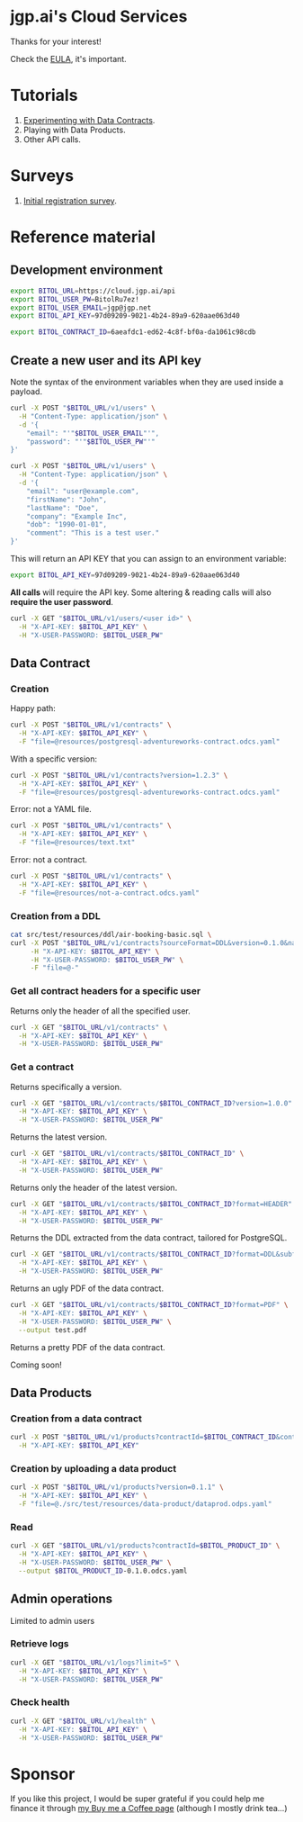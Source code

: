 # jgp.ai's Cloud Services

Thanks for your interest!

Check the [EULA](https://github.com/jgpdotai/cloud-services/blob/main/eula.md), it's important.

# Tutorials

1. [Experimenting with Data Contracts](https://medium.com/data-mesh-learning/experimenting-with-data-contracts-9d36219e139e).
2. Playing with Data Products.
3. Other API calls.

# Surveys

1. [Initial registration survey](https://jgp.ai/csreg).

# Reference material

## Development environment

```bash
export BITOL_URL=https://cloud.jgp.ai/api
export BITOL_USER_PW=BitolRu7ez!
export BITOL_USER_EMAIL=jgp@jgp.net
export BITOL_API_KEY=97d09209-9021-4b24-89a9-620aae063d40

export BITOL_CONTRACT_ID=6aeafdc1-ed62-4c8f-bf0a-da1061c98cdb
```

## Create a new user and its API key

Note the syntax of the environment variables when they are used inside a payload.

```bash
curl -X POST "$BITOL_URL/v1/users" \
  -H "Content-Type: application/json" \
  -d '{
    "email": "'"$BITOL_USER_EMAIL"'",
    "password": "'"$BITOL_USER_PW"'"
}'
```

```bash
curl -X POST "$BITOL_URL/v1/users" \
  -H "Content-Type: application/json" \
  -d '{
    "email": "user@example.com",
    "firstName": "John",
    "lastName": "Doe",
    "company": "Example Inc",
    "dob": "1990-01-01",
    "comment": "This is a test user."
}'
```

This will return an API KEY that you can assign to an environment variable:

```bash
export BITOL_API_KEY=97d09209-9021-4b24-89a9-620aae063d40
```

**All calls** will require the API key. Some altering & reading calls will also **require the user password**.

```bash
curl -X GET "$BITOL_URL/v1/users/<user id>" \
  -H "X-API-KEY: $BITOL_API_KEY" \
  -H "X-USER-PASSWORD: $BITOL_USER_PW"
```

## Data Contract

### Creation

Happy path:

```bash
curl -X POST "$BITOL_URL/v1/contracts" \
  -H "X-API-KEY: $BITOL_API_KEY" \
  -F "file=@resources/postgresql-adventureworks-contract.odcs.yaml"
```

With a specific version:

```bash
curl -X POST "$BITOL_URL/v1/contracts?version=1.2.3" \
  -H "X-API-KEY: $BITOL_API_KEY" \
  -F "file=@resources/postgresql-adventureworks-contract.odcs.yaml"
```

Error: not a YAML file.

```bash
curl -X POST "$BITOL_URL/v1/contracts" \
  -H "X-API-KEY: $BITOL_API_KEY" \
  -F "file=@resources/text.txt"
```

Error: not a contract.

```bash
curl -X POST "$BITOL_URL/v1/contracts" \
  -H "X-API-KEY: $BITOL_API_KEY" \
  -F "file=@resources/not-a-contract.odcs.yaml"
```

### Creation from a DDL

```bash
cat src/test/resources/ddl/air-booking-basic.sql \
curl -X POST "$BITOL_URL/v1/contracts?sourceFormat=DDL&version=0.1.0&name=MyDDLContract&domain=Finance&tenant=Acme" \
     -H "X-API-KEY: $BITOL_API_KEY" \
     -H "X-USER-PASSWORD: $BITOL_USER_PW" \
     -F "file=@-"
```

### Get all contract headers for a specific user

Returns only the header of all the specified user.

```bash
curl -X GET "$BITOL_URL/v1/contracts" \
  -H "X-API-KEY: $BITOL_API_KEY" \
  -H "X-USER-PASSWORD: $BITOL_USER_PW"
```  

### Get a contract

Returns specifically a version.

```bash
curl -X GET "$BITOL_URL/v1/contracts/$BITOL_CONTRACT_ID?version=1.0.0" \
  -H "X-API-KEY: $BITOL_API_KEY" \
  -H "X-USER-PASSWORD: $BITOL_USER_PW"
```

Returns the latest version.

```bash
curl -X GET "$BITOL_URL/v1/contracts/$BITOL_CONTRACT_ID" \
  -H "X-API-KEY: $BITOL_API_KEY" \
  -H "X-USER-PASSWORD: $BITOL_USER_PW"
```

Returns only the header of the latest version.

```bash
curl -X GET "$BITOL_URL/v1/contracts/$BITOL_CONTRACT_ID?format=HEADER" \
  -H "X-API-KEY: $BITOL_API_KEY" \
  -H "X-USER-PASSWORD: $BITOL_USER_PW"
```

Returns the DDL extracted from the data contract, tailored for PostgreSQL.

```bash
curl -X GET "$BITOL_URL/v1/contracts/$BITOL_CONTRACT_ID?format=DDL&subformat=PostgreSQL" \
  -H "X-API-KEY: $BITOL_API_KEY" \
  -H "X-USER-PASSWORD: $BITOL_USER_PW"
```

Returns an ugly PDF of the data contract.

```bash
curl -X GET "$BITOL_URL/v1/contracts/$BITOL_CONTRACT_ID?format=PDF" \
  -H "X-API-KEY: $BITOL_API_KEY" \
  -H "X-USER-PASSWORD: $BITOL_USER_PW" \
  --output test.pdf
```

Returns a pretty PDF of the data contract.

Coming soon!

## Data Products

### Creation from a data contract

```bash
curl -X POST "$BITOL_URL/v1/products?contractId=$BITOL_CONTRACT_ID&contractVersion=1.0.0" \
  -H "X-API-KEY: $BITOL_API_KEY"
```

### Creation by uploading a data product

```bash
curl -X POST "$BITOL_URL/v1/products?version=0.1.1" \
  -H "X-API-KEY: $BITOL_API_KEY" \
  -F "file=@./src/test/resources/data-product/dataprod.odps.yaml"
```

### Read

```bash
curl -X GET "$BITOL_URL/v1/products?contractId=$BITOL_PRODUCT_ID" \
  -H "X-API-KEY: $BITOL_API_KEY" \
  -H "X-USER-PASSWORD: $BITOL_USER_PW" \
  --output $BITOL_PRODUCT_ID-0.1.0.odcs.yaml
```

## Admin operations

Limited to admin users

### Retrieve logs

```bash
curl -X GET "$BITOL_URL/v1/logs?limit=5" \
  -H "X-API-KEY: $BITOL_API_KEY" \
  -H "X-USER-PASSWORD: $BITOL_USER_PW"
```

### Check health

```bash
curl -X GET "$BITOL_URL/v1/health" \
  -H "X-API-KEY: $BITOL_API_KEY" \
  -H "X-USER-PASSWORD: $BITOL_USER_PW"
```

# Sponsor

If you like this project, I would be super grateful if you could help me finance it through [my Buy me a Coffee page](https://buymeacoffee.com/jgperrin) (although I mostly drink tea...)
